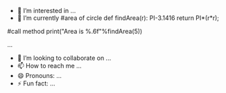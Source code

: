 
- 👀 I’m interested in ...
- 🌱 I’m currently #area of circle def findArea(r): PI-3.1416 return PI*(r*r);

#call method print("Area is %.6f"%findArea(5))


 ...
- 💞️ I’m looking to collaborate on ...
- 📫 How to reach me ...
- 😄 Pronouns: ...
- ⚡ Fun fact: ...

<!---
Arupbaruaab/Arupbaruaab is a ✨ special ✨ repository because its `README.md` (this file) appears on your GitHub profile.
You can click the Preview link to take a look at your changes.
--->
